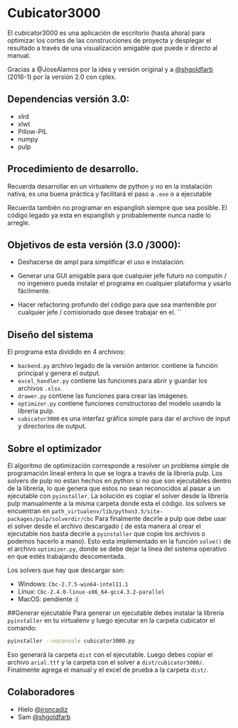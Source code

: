 # Cubicator3000

El cubicator3000 es una aplicación de escritorio (hasta ahora) para optimizar los cortes de las construcciones de
 proyecta y desplegar el resultado a través de una visualización amigable que puede ir directo al manual.
 
Gracias a @JoseAlamos por la idea y versión original y a [@shgoldfarb](https://github.com/SHGoldfarb) (2016-1)  por la 
versión 2.0 con cplex.
 
## Dependencias versión 3.0:

* xlrd 
* xlwt 
* Pillow-PIL
* numpy
* pulp


## Procedimiento de desarrollo.

 Recuerda desarrollar en un virtualenv de python y no en la instalación nativa, es una buena práctica y facilitará el 
 paso a `.exe` o a ejecutable
 
 Recuerda también no programar en espanglish siempre que sea posible. El código legado ya esta en espanglish y 
 probablemente nunca nadie lo arregle. 

## Objetivos de esta versión (3.0 /3000):

* Deshacerse de ampl para simplificar el uso e instalación.

* Generar una GUI amigable para que cualquier jefe futuro no computín / no ingeniero pueda instalar el programa en 
cualquier plataforma y usarlo fácilmente.

* Hacer refactoring profundo del código para que sea mantenible por cualquier jefe / comisionado que desee trabajar en el.
 ``
## Diseño del sistema
El programa esta dividido en 4 archivos:

* `backend.py` archivo legado de la versión anterior. contiene la función principal y genera el output.
* `excel_handler.py` contiene las funciones para abrir y guardar los archivos `.xlsx`.
* `drawer.py` contiene las funciones para crear las imágenes.
* `optimizer.py` contiene funciones constructoras del modelo usando la libreria pulp.
* `cubicator3000` es una interfaz gráfica simple para dar el archivo de input y directorios de output.

## Sobre el optimizador
El algoritmo de optimización corresponde a resolver un problema simple de programación lineal entera lo que se logra a través de
la librería pulp. Los solvers de pulp no estan hechos en python si no que son ejecutables dentro de la librería, lo que genera que
estos no sean reconocidos al pasar a un ejecutable con `pyinstaller`. La solución es  copiar el solver desde la librería pulp
manualmente a  la misma carpeta donde esta el código. los solvers se encuentran en `path_virtualenv/lib/python3.5/site-packages/pulp/solverdir/cbc` 
Para finalmente decirle a pulp que debe usar el solver desde el archivo descargado ( de esta manera al crear el ejecutable nos basta decirle a
`pyinstaller` que copie los archivos o podemos hacerlo a mano). Esto esta implementado en la función `solve()` de el 
archivo `optimizer.py`, donde se debe dejar la línea del sistema operativo en que estés trabajando descomentada.

Los solvers que hay que descargar son:
 
 * Windows: `Cbc-2.7.5-win64-intel11.1`
 * Linux: `Cbc-2.4.0-linux-x86_64-gcc4.3.2-parallel`
 * MacOS: pendiente :(

##Generar ejecutable
 Para generar un ejecutable debes instalar la librería `pyinstaller` en tu virtualenv y luego ejecutar en la carpeta cubicator el comando: 
 ```bash
 pyinstaller --noconsole cubicator3000.py
 ```
 Eso generará la carpeta `dist` con el ejecutable. Luego debes copiar el archivo `arial.ttf` y 
 la carpeta con el solver a `dist/cubicator3000/`. Finalmente agrega el manual y el excel de prueba a la carpeta `dist/`.
 
## Colaboradores
 
 * Hielo [@ironcadiz](https://github.com/ironcadiz)
 * Sam [@shgoldfarb](https://github.com/SHGoldfarb)
 
